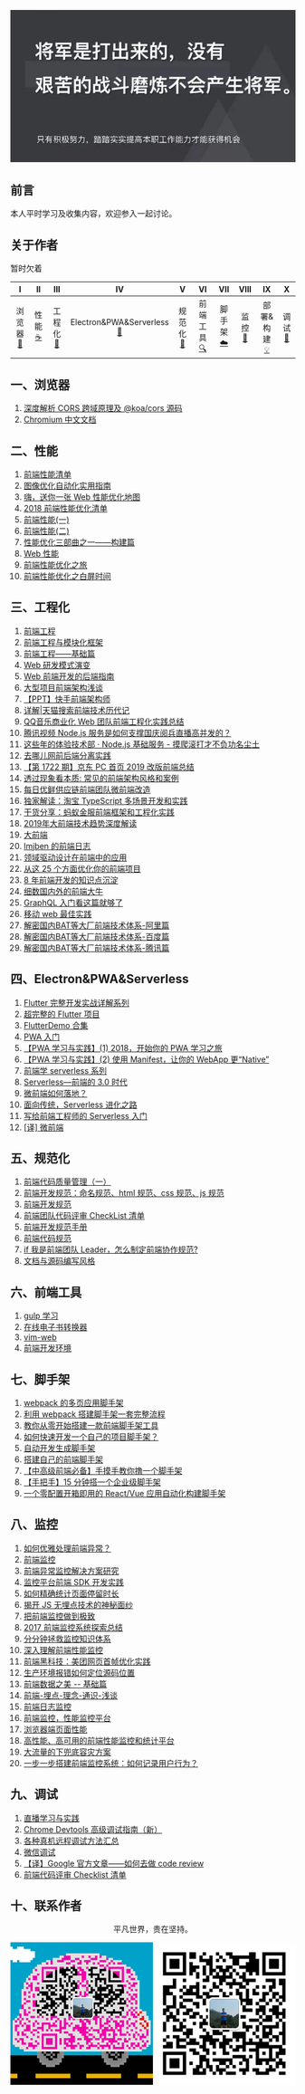 ![image](./img/timg.jpg)
<br>

## 前言

本人平时学习及收集内容，欢迎参入一起讨论。

## 关于作者

暂时欠着

|              I              |           II           |             III             |                              IV                               |              V              |               VI                |            VII             |          VIII          |                IX                 |           X            |
| :-------------------------: | :--------------------: | :-------------------------: | :-----------------------------------------------------------: | :-------------------------: | :-----------------------------: | :------------------------: | :--------------------: | :-------------------------------: | :--------------------: |
| 浏览器<br />[📝](#一浏览器) | 性能<br/>[☕️](#二性能) | 工程化<br />[🐍](#三工程化) | Electron&PWA&Serverless<br />[🔗](#四Electron&PWA&Serverless) | 规范化<br />[📖](#五规范化) | 前端工具<br/> [🔍](#六前端工具) | 脚手架<br/>[☁️](#七脚手架) | 监控<br/>[📃](#八监控) | 部署&构建<br />[💡](#九部署&构建) | 调试<br/>[🔨](#十调试) |

## 一、浏览器

1. [深度解析 CORS 跨域原理及 @koa/cors 源码](https://mp.weixin.qq.com/s/S9NYjMAXq31zbieYBRG-rg)
2. [Chromium 中文文档](https://github.com/ahangchen/Chromium_doc_zh)

## 二、性能

1. [前端性能清单](https://github.com/JohnsenZhou/Front-End-Performance-Checklist)
2. [图像优化自动化实用指南](https://mp.weixin.qq.com/s/3aosOSPut-zkqJDhBfVQ1Q)
3. [嗨，送你一张 Web 性能优化地图](https://mp.weixin.qq.com/s?__biz=MzUxMTcwOTM4Mg==&mid=2247483962&idx=1&sn=f9337ad983c6303811eb43d07d9f23d5&chksm=f96edb93ce195285943211e645cc683989826abdaaa8ab0b073a20761369ed04843c835c50b7#rd)
4. [2018 前端性能优化清单](https://juejin.im/post/5a966bd16fb9a0635172a50a)
5. [前端性能(一)](https://github.com/ftTony/blog/issues/28)
6. [前端性能(二)](https://github.com/ftTony/blog/issues/29)
7. [性能优化三部曲之一——构建篇](https://github.com/lcxfs1991/blog/issues/4)
8. [Web 性能](https://github.com/laoqiren/web-performance)
9. [前端性能优化之旅](https://github.com/alienzhou/fe-performance-journey)
10. [前端性能优化之白屏时间](https://mp.weixin.qq.com/s/N_6faORvlDSxFQMh1o2naA)

## 三、工程化

1. [前端工程](https://www.zhihu.com/question/24558375)
2. [前端工程与模块化框架](https://github.com/fouber/blog/issues/4)
3. [前端工程——基础篇](https://github.com/fouber/blog/issues/10)
4. [Web 研发模式演变](https://github.com/lifesinger/blog/issues/184)
5. [Web 前端开发的后端指南](https://mp.weixin.qq.com/s/tbJ-X3_zKi4vR_1ST5maTQ)
6. [大型项目前端架构浅谈](https://juejin.im/post/5cea1f705188250640005472)
7. [【PPT】快手前端架构师](https://mp.weixin.qq.com/s/y1SX8CQmc8WROBrSBGbpgw)
8. [详解|天猫搜索前端技术历代记](https://mp.weixin.qq.com/s/R38oST2_DvxA5zrh8eQ5Eg)
9. [QQ音乐商业化 Web 团队前端工程化实践总结](https://cloud.tencent.com/developer/article/1500013)
10. [腾讯视频 Node.js 服务是如何支撑国庆阅兵直播高并发的？](https://mp.weixin.qq.com/s/WKhALCAarFNOCQylBUryfQ)
11. [这些年的体验技术部 · Node.js 基础服务 - 摸爬滚打才不负功名尘土](https://www.yuque.com/afx/about/nodejs)
12. [去哪儿网前后端分离实践](https://mp.weixin.qq.com/s/hRYn9D8_-RDvcfV5hdCsbw)
13. [【第 1722 期】京东 PC 首页 2019 改版前端总结](https://mp.weixin.qq.com/s/prgpYTSVrBKTsO1JDrgh3Q)
14. [透过现象看本质: 常见的前端架构风格和案例](https://mp.weixin.qq.com/s/m_twmahOfn2TuZpUbjndHA)
15. [每日优鲜供应链前端团队微前端改造](https://juejin.im/post/5d7f702ce51d4561f777e258)
16. [独家解读：淘宝 TypeScript 多场景开发和实践](https://mp.weixin.qq.com/s/N6Jmrbi-3AY_uo_lc-dBiw)
17. [干货分享：蚂蚁金服前端框架和工程化实践](https://mp.weixin.qq.com/s/6-yjR_CsHaWUI8YqLK25rA)
18. [2019年大前端技术趋势深度解读](https://www.infoq.cn/article/K_RFbwfff5MugJXixYDQ)
19. [大前端](https://github.com/azl397985856/automate-everything)
20. [lmjben 的前端日志](https://lmjben.github.io/blog/)
21. [领域驱动设计在前端中的应用](https://github.com/Vincedream/ddd-fe-demo)
22. [从这 25 个方面优化你的前端项目](https://mp.weixin.qq.com/s/awkX87vt9Gp23YfRE01C4A)
23. [8 年前端开发的知识点沉淀](https://juejin.im/post/5d0878aaf265da1b83338f74)
24. [细数国内外的前端大牛](https://juejin.im/post/5a9224c6f265da4e710f7786)
25. [GraphQL 入门看这篇就够了](https://mp.weixin.qq.com/s/cpPN5o_mbti9H8e-kZAY5Q)
26. [移动 web 最佳实践](https://juejin.im/post/5d759f706fb9a06afa32adec)
27. [解密国内BAT等大厂前端技术体系-阿里篇](https://mp.weixin.qq.com/s/haSCjEOVCZSeaT2q5E2BQw)
28. [解密国内BAT等大厂前端技术体系-百度篇](https://mp.weixin.qq.com/s/O_nzIM6vdfJfd2wKDsuZAA)
29. [解密国内BAT等大厂前端技术体系-腾讯篇](https://mp.weixin.qq.com/s/hisqcnv8g5XMOF6bzFV7pw)

## 四、Electron&PWA&Serverless

1. [Flutter 完整开发实战详解系列](https://github.com/CarGuo/GSYFlutterBook)
2. [超完整的 Flutter 项目](https://github.com/CarGuo/GSYGithubAppFlutter)
3. [FlutterDemo 合集](https://github.com/OpenFlutter/Flutter-Notebook)
4. [PWA 入门](https://zhuanlan.zhihu.com/p/32601560)
5. [【PWA 学习与实践】(1) 2018，开始你的 PWA 学习之旅](https://github.com/alienzhou/blog/issues/2)
6. [【PWA 学习与实践】(2) 使用 Manifest，让你的 WebApp 更“Native”](https://github.com/alienzhou/blog/issues/3)
7. [前端学 serverless 系列](https://juejin.im/post/5d1c9380f265da1bc94f098e)
8. [Serverless—前端的 3.0 时代](https://mp.weixin.qq.com/s/4ljo3QuwgGEzQ5OHqOA01w)
9. [微前端如何落地？](https://juejin.im/post/5d1d8d426fb9a07efe2dda40)
10. [面向传统，Serverless 进化之路](https://mp.weixin.qq.com/s/DSFms7ovOMMuhe914Z7vcw)
11. [写给前端工程师的 Serverless 入门](https://mp.weixin.qq.com/s/JXDMAmKfUOj4V66yVaT_6Q)
12. [[译] 微前端](https://juejin.im/post/5d0e367b6fb9a07ebf4b781a)

## 五、规范化

1. [前端代码质量管理（一）](https://juejin.im/post/5cb5c3445188256c83279255)
2. [前端开发规范：命名规范、html 规范、css 规范、js 规范](https://juejin.im/post/592d4a5b0ce463006b43b6da)
3. [前端开发规范](https://github.com/senntyou/blogs/blob/master/architecture/3.md)
4. [前端团队代码评审 CheckList 清单](https://juejin.im/post/5d1c6550518825330a3bfa01)
5. [前端开发规范手册](https://github.com/Aaaaaashu/Guide)
6. [前端代码规范](https://github.com/airbnb/javascript)
7. [if 我是前端团队 Leader，怎么制定前端协作规范?](https://juejin.im/post/5d3a7134f265da1b5d57f1ed)
8. [文档与源码编写风格](https://github.com/fex-team/styleguide)

## 六、前端工具

1. [gulp 学习](https://www.gulpjs.com.cn/)
2. [在线电子书转换器](http://cn.epubee.com/)
3. [vim-web](https://github.com/jaywcjlove/vim-web)
4. [前端开发环境](http://fe.surge.sh/guide/)

## 七、脚手架

1. [webpack 的多页应用脚手架](https://github.com/Array-Huang/webpack-seed)
2. [利用 webpack 搭建脚手架一套完整流程](https://mp.weixin.qq.com/s/23f64lu-qAEAK76lFYyzow)
3. [教你从零开始搭建一款前端脚手架工具](https://juejin.im/post/5c237d1a5188256b9e0f21e1)
4. [如何快速开发一个自己的项目脚手架？](https://github.com/alienzhou/blog/issues/29)
5. [自动开发生成脚手架](https://github.com/yanlele/le-cli)
6. [搭建自己的前端脚手架](https://github.com/senntyou/blogs/blob/master/advanced/13.md)
7. [【中高级前端必备】手摸手教你撸一个脚手架](https://mp.weixin.qq.com/s/noKG8ylD2EbsB1dENh2xug)
8. [【手把手】15 分钟搭一个企业级脚手架](https://juejin.im/post/5d650613f265da03951a0364)
9. [一个零配置开箱即用的 React/Vue 应用自动化构建脚手架](https://github.com/JowayYoung/bruce-cli)

## 八、监控

1. [如何优雅处理前端异常？](https://zhuanlan.zhihu.com/p/51800345)
2. [前端监控](https://juejin.im/post/5b5dcfb46fb9a04f8f37afbb)
3. [前端异常监控解决方案研究](https://cdc.tencent.com/2018/09/13/frontend-exception-monitor-research/)
4. [监控平台前端 SDK 开发实践](https://tech.meituan.com/2017/09/07/hunt-sdk-practice.html)
5. [如何精确统计页面停留时长](https://techblog.toutiao.com/2018/06/05/ru-he-jing-que-tong-ji-ye-mian-ting-liu-shi-chang/)
6. [揭开 JS 无埋点技术的神秘面纱](http://unclechen.github.io/2018/06/24/%E6%8F%AD%E5%BC%80JS%E6%97%A0%E5%9F%8B%E7%82%B9%E6%8A%80%E6%9C%AF%E7%9A%84%E7%A5%9E%E7%A7%98%E9%9D%A2%E7%BA%B1/)
7. [把前端监控做到极致](https://zhuanlan.zhihu.com/p/32262716)
8. [2017 前端监控系统探索总结](https://juejin.im/post/5a3e121451882533f01ec66d)
9. [分分钟拯救监控知识体系](https://mp.weixin.qq.com/s/6sxfAG1Ngr6s8Zz4zE-ncQ)
10. [深入理解前端性能监控](https://juejin.im/post/5caaacc0e51d452b45296487)
11. [前端黑科技：美团网页首帧优化实践](https://juejin.im/post/5bee7dd4e51d451f5b54cbb4)
12. [生产环境报错如何定位源码位置](https://mp.weixin.qq.com/s/ICfqj2SgTD_QEC0KH8G9vg)
13. [前端数据之美 -- 基础篇](http://fex.baidu.com/blog/2014/05/front_end-data/)
14. [前端-埋点-理念-通识-浅谈](https://juejin.im/post/5d182a3bf265da1b667bf0be)
15. [前端日志监控](https://github.com/a597873885/webfunny_monitor)
16. [前端监控，性能监控平台](https://github.com/kisslove/web-monitoring)
17. [浏览器端页面性能](https://github.com/wangweianger/web-report-sdk)
18. [高性能、高可用的前端性能监控和统计平台](https://github.com/wangweianger/zanePerfor)
19. [大流量的下兜底容灾方案](https://www.barretlee.com/blog/2015/09/16/backup-solution-at-big-traffic/)
20. [一步一步搭建前端监控系统：如何记录用户行为？](https://juejin.im/post/5d44ec1cf265da039a2869c0)

## 九、调试

1. [直播学习与实践](https://github.com/ftTony/blog/issues/4)
2. [Chrome Devtools 高级调试指南（新）](https://mp.weixin.qq.com/s/tF30zFXzuI7e2fko0sgBEQ)
3. [各种真机远程调试方法汇总](https://github.com/jieyou/remote_inspect_web_on_real_device)
4. [微信调试](https://github.com/wuchangming/spy-debugger)
5. [【译】Google 官方文章——如何去做 code review](https://juejin.im/post/5d80c27cf265da03e61b45c7)
6. [前端代码评审 Checklist 清单](https://github.com/fengshi123/blog/issues/1)

## 十、联系作者

<div align="center">
    <p>
        平凡世界，贵在坚持。
    </p>
    <img src="./img/contact.png" />
</div>
